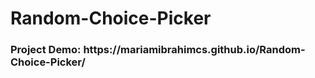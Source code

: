 # Random-Choice-Picker
<h3>Project Demo:  https://mariamibrahimcs.github.io/Random-Choice-Picker/</h3>
